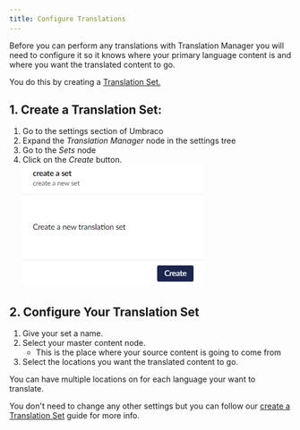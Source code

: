 ```yaml
---
title: Configure Translations
--- 
```


Before you can perform any translations with Translation Manager you will need to configure it so it knows where your primary language content is and where you want the translated content to go. 

You do this by creating a [Translation Set.](../key_topics/set)

## 1. Create a Translation Set: 

1. Go to the settings section of Umbraco
2. Expand the *Translation Manager* node in the settings tree
3. Go to the *Sets* node
4. Click on the *Create* button.
![Create Button](createexample.png)

## 2. Configure Your Translation Set

 1. Give your set a name.
 2. Select your master content node.
    - This is the place where your source content is going to come from 
 3. Select the locations you want the translated content to go.

You can have multiple locations on for each language your want to translate.

 You don't need to change any other settings but you can follow our [create a Translation Set](../guides/sets/create) guide for more info.


